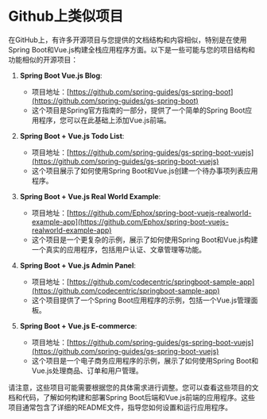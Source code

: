 # Github上类似项目
 在GitHub上，有许多开源项目与您提供的文档结构和内容相似，特别是在使用Spring Boot和Vue.js构建全栈应用程序方面。以下是一些可能与您的项目结构和功能相似的开源项目：

1. **Spring Boot Vue.js Blog**:
   - 项目地址：[https://github.com/spring-guides/gs-spring-boot](https://github.com/spring-guides/gs-spring-boot)
   - 这个项目是Spring官方指南的一部分，提供了一个简单的Spring Boot应用程序，您可以在此基础上添加Vue.js前端。

2. **Spring Boot + Vue.js Todo List**:
   - 项目地址：[https://github.com/spring-guides/gs-spring-boot-vuejs](https://github.com/spring-guides/gs-spring-boot-vuejs)
   - 这个项目展示了如何使用Spring Boot和Vue.js创建一个待办事项列表应用程序。

3. **Spring Boot + Vue.js Real World Example**:
   - 项目地址：[https://github.com/Ephox/spring-boot-vuejs-realworld-example-app](https://github.com/Ephox/spring-boot-vuejs-realworld-example-app)
   - 这个项目是一个更复杂的示例，展示了如何使用Spring Boot和Vue.js构建一个真实的应用程序，包括用户认证、文章管理等功能。

4. **Spring Boot + Vue.js Admin Panel**:
   - 项目地址：[https://github.com/codecentric/springboot-sample-app](https://github.com/codecentric/springboot-sample-app)
   - 这个项目提供了一个Spring Boot应用程序的示例，包括一个Vue.js管理面板。

5. **Spring Boot + Vue.js E-commerce**:
   - 项目地址：[https://github.com/spring-guides/gs-spring-boot-vuejs](https://github.com/spring-guides/gs-spring-boot-vuejs)
   - 这个项目是一个电子商务应用程序的示例，展示了如何使用Spring Boot和Vue.js处理商品、订单和用户管理。

请注意，这些项目可能需要根据您的具体需求进行调整。您可以查看这些项目的文档和代码，了解如何构建和部署Spring Boot后端和Vue.js前端的应用程序。这些项目通常包含了详细的README文件，指导您如何设置和运行应用程序。